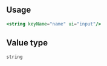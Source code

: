 ## Usage

```jsx
<string keyName="name" ui="input"/>
```

<!-- STORY -->

## Value type

```js
string
```